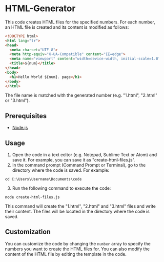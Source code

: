 # HTML-Generator
This code creates HTML files for the specified numbers. For each number, an HTML file is created and its content is modified as follows:

```HTML
<!DOCTYPE html>
<html lang="tr">
<head>
  <meta charset="UTF-8">
  <meta http-equiv="X-UA-Compatible" content="IE=edge">
  <meta name="viewport" content="width=device-width, initial-scale=1.0">
  <title>${num}</title>
</head>
<body>
  <h1>Hello World ${num}. page</h1>
</body>
</html>
```

The file name is matched with the generated number (e.g. "1.html", "2.html" or "3.html").

## Prerequisites

- [Node.js]((https://choosealicense.com/licenses/mit/))


## Usage

1. Open the code in a text editor (e.g. Notepad, Sublime Text or Atom) and save it. For example, you can save it as "create-html-files.js".
2. In the command prompt (Command Prompt or Terminal), go to the directory where the code is saved. For example:

```
cd C:\Users\Username\Documents\code
```
3. Run the following command to execute the code:
```
node create-html-files.js
```
This command will create the "1.html", "2.html" and "3.html" files and write their content. The files will be located in the directory where the code is saved.

## Customization
You can customize the code by changing the `number` array to specify the numbers you want to create the HTML files for. You can also modify the content of the HTML file by editing the template in the code.
